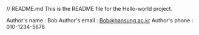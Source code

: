 // README.md
This is the README file for the Hello-world project.

Author's name : Bob
Author's email : Bob@hansung.ac.kr
Author's phone : 010-1234-5678
